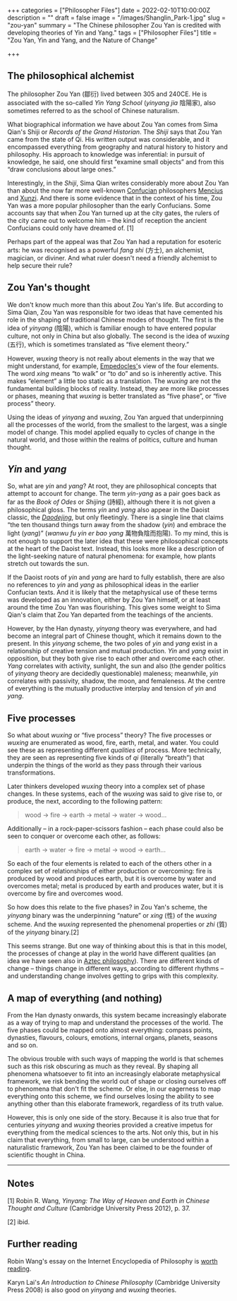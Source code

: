 +++
categories = ["Philosopher Files"]
date = 2022-02-10T10:00:00Z
description = ""
draft = false
image = "/images/Shanglin_Park-1.jpg"
slug = "zou-yan"
summary = "The Chinese philosopher Zou Yan is credited with developing theories of Yin and Yang."
tags = ["Philosopher Files"]
title = "Zou Yan, Yin and Yang, and the Nature of Change"

+++

## The philosophical alchemist

The philosopher Zou Yan (鄒衍) lived between 305 and 240CE. He is associated with the so-called *Yin Yang School* (*yinyang jia* 陰陽家), also sometimes referred to as the school of Chinese naturalism.

What biographical information we have about Zou Yan comes from Sima Qian's Shiji or *Records of the Grand Historian*. The *Shiji* says that Zou Yan came from the state of Qi. His written output was  considerable, and it encompassed everything from geography and natural  history to history and philosophy. His approach to knowledge was  inferential: in pursuit of knowledge, he said, one should first “examine small objects” and from this “draw conclusions about large ones.”

Interestingly, in the *Shiji*, Sima Qian writes considerably more about Zou Yan than about the now far more well-known [Confucian](/confucius) philosophers [Mencius](/mencius) and [Xunzi](/xunzi). And there is some evidence that in the context of his time, Zou Yan was a more popular philosopher than the early Confucians. Some accounts say that when Zou Yan turned up at the city gates, the rulers of the city  came out to welcome him – the kind of reception the ancient Confucians  could only have dreamed of. [1] 

Perhaps part of the appeal was that Zou Yan had a reputation for esoteric arts: he was recognised as a powerful *fang shi* (方士), an alchemist, magician, or diviner. And what ruler doesn't need a friendly alchemist to help secure their rule?

## Zou Yan's thought

We don't know much more than this about Zou Yan's life. But according to  Sima Qian, Zou Yan was responsible for two ideas that have cemented his  role in the shaping of traditional Chinese modes of thought. The first  is the idea of *yinyang* (陰陽), which is familiar enough to have entered popular culture, not only in China but also globally. The second is the idea of *wuxing* (五行), which is sometimes translated as “five element theory.” 

However, *wuxing* theory is not really about elements in the way that we might understand, for example, [Empedocles'](/empedocles)s view of the four elements. The word *xing* means “to walk” or “to do” and so is inherently active. This makes “element” a little too static as a translation. The *wuxing* are not the fundamental building blocks of reality. Instead, they are more like processes or phases, meaning that *wuxing* is better translated as “five phase”, or “five process” theory. 

Using the ideas of *yinyang* and *wuxing*, Zou Yan argued that underpinning all the processes of the world, from  the smallest to the largest, was a single model of change. This model  applied equally to cycles of change in the natural world, and those  within the realms of politics, culture and human thought.

## *Yin* and *yang*

So, what are *yin* and *yang*? At root, they are philosophical concepts that attempt to account for change. The term *yin-yang* as a pair goes back as far as the *Book of Odes* or *Shijing* (詩經), although there it is not given a philosophical gloss. The terms *yin* and *yang* also appear in the Daoist classic, the *[Daodejing](/laozi)*, but only fleetingly. There is a single line that claims “the ten thousand things turn away from the shadow (*yin*) and embrace the light (*yang*)” (*wanwu fu yin er bao yang* 萬物負陰而抱陽). To my mind, this is not enough to support the later idea that these were philosophical concepts at the heart of the Daoist text.  Instead, this looks more like a description of the light-seeking nature  of natural phenomena: for example, how plants stretch out towards the  sun.

If the Daoist roots of *yin* and *yang* are hard to fully establish, there are also no references to *yin* and *yang* as philosophical ideas in the earlier Confucian texts. And it is likely  that the metaphysical use of these terms was developed as an innovation, either by Zou Yan himself, or at least around the time Zou Yan was  flourishing. This gives some weight to Sima Qian's claim that Zou Yan  departed from the teachings of the ancients. 

However, by the Han dynasty, *yinyang* theory was everywhere, and had become an integral part of Chinese thought, which it remains down to the present. In this *yinyang* scheme, the two poles of *yin* and *yang* exist in a relationship of creative tension and mutual production. *Yin* and *yang* exist in opposition, but they both give rise to each other and overcome each other. *Yang* correlates with activity, sunlight, the sun and also (the gender politics of *yinyang* theory are decidedly questionable) maleness; meanwhile, *yin* correlates with passivity, shadow, the moon, and femaleness. At the centre of  everything is the mutually productive interplay and tension of *yin* and *yang*.

## Five processes

So what about *wuxing* or “five process” theory? The five processes or *wuxing* are enumerated as wood, fire, earth, metal, and water. You could see these as representing different *qualities* of process. More technically, they are seen as representing five kinds of *qi* (literally “breath”) that underpin the things of the world as they pass through their various transformations.

Later thinkers developed *wuxing* theory into a complex set of phase changes. In these systems, each of the *wuxing* was said to give rise to, or produce, the next, according to the following pattern:

> wood → fire → earth → metal → water → wood...

Additionally – in a rock-paper-scissors fashion – each phase could also be seen to conquer or overcome each other, as follows:

> earth → water → fire → metal → wood → earth...

So each of the four elements is related to each of the others other in a  complex set of relationships of either production or overcoming: fire is produced by wood and produces earth, but it is overcome by water and  overcomes metal; metal is produced by earth and produces water, but it  is overcome by fire and overcomes wood.

So how does this relate to the five phases? in Zou Yan's scheme, the *yinyang* binary was the underpinning “nature” or *xing* (性) of the *wuxing* scheme. And the *wuxing* represented the phenomenal properties or *zhi* (質) of the *yinyang* binary.[2]

This seems strange. But one way of thinking about this is that in this  model, the processes of change at play in the world have different  qualities (an idea we have seen also in [Aztec philosophy](/aztec-philosophy/)). There are different kinds of change – things change in different ways,  according to different rhythms – and understanding change involves  getting to grips with this complexity.

## A map of everything (and nothing)

From the Han dynasty onwards, this system became increasingly elaborate as a way of trying to map and understand the processes of the world. The  five phases could be mapped onto almost everything: compass points,  dynasties, flavours, colours, emotions, internal organs, planets,  seasons and so on.

The obvious trouble with such ways of mapping  the world is that schemes such as this risk obscuring as much as they  reveal. By shaping all phenomena whatsoever to fit into an increasingly  elaborate metaphysical framework, we risk bending the world out of shape or closing ourselves off to phenomena that don't fit the scheme. Or  else, in our eagerness to map everything onto this scheme, we find  ourselves losing the ability to see anything other than this elaborate  framework, regardless of its truth value.

However, this is only one side of the story. Because it is also true that for centuries *yinyang* and *wuxing* theories provided a creative impetus for everything from the medical sciences to the arts. Not only this, but in his claim that everything, from small  to large, can be understood within a naturalistic framework, Zou Yan has been claimed to be the founder of scientific thought in China. 

------

## Notes

[1] Robin R. Wang, *Yinyang: The Way of Heaven and Earth in Chinese Thought and Culture* (Cambridge University Press 2012), p. 37.

[2] ibid.

## Further reading

Robin Wang's essay on the Internet Encyclopedia of Philosophy is [worth reading](https://iep.utm.edu/yinyang/).

Karyn Lai's *An Introduction to Chinese Philosophy* (Cambridge University Press 2008) is also good on *yinyang* and *wuxing* theories.
